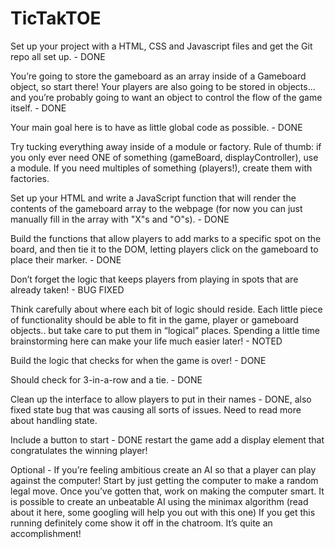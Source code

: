 # TicTakTOE

Set up your project with a HTML, CSS and Javascript files and get the Git repo all set up. - DONE

You’re going to store the gameboard as an array inside of a Gameboard object, so start there! Your players are also going to be stored in objects… and you’re probably going to want an object to control the flow of the game itself. - DONE

Your main goal here is to have as little global code as possible. - DONE

Try tucking everything away inside of a module or factory. Rule of thumb: if you only ever need ONE of something (gameBoard, displayController), use a module. If you need multiples of something (players!), create them with factories.

Set up your HTML and write a JavaScript function that will render the contents of the gameboard array to the webpage (for now you can just manually fill in the array with "X"s and "O"s). - DONE

Build the functions that allow players to add marks to a specific spot on the board, and then tie it to the DOM, letting players click on the gameboard to place their marker. - DONE

Don’t forget the logic that keeps players from playing in spots that are already taken! - BUG FIXED

Think carefully about where each bit of logic should reside. Each little piece of functionality should be able to fit in the game, player or gameboard objects.. but take care to put them in “logical” places. Spending a little time brainstorming here can make your life much easier later! - NOTED

Build the logic that checks for when the game is over! - DONE

Should check for 3-in-a-row and a tie. - DONE

Clean up the interface to allow players to put in their names - DONE, also fixed state bug that was causing all sorts of issues. Need to read more about handling state.

Include a button to start - DONE
restart the game
add a display element that congratulates the winning player!

Optional - If you’re feeling ambitious create an AI so that a player can play against the computer!
Start by just getting the computer to make a random legal move.
Once you’ve gotten that, work on making the computer smart. It is possible to create an unbeatable AI using the minimax algorithm (read about it here, some googling will help you out with this one)
If you get this running definitely come show it off in the chatroom. It’s quite an accomplishment!
